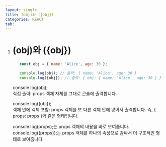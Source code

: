 ```yaml
---
layout: single
title: (obj)와 ({obj})
categories: REACT
tab: 
---
```


1. # (obj)와 ({obj})
   ```javascript
      const obj = { name: 'Alice', age: 30 };

      console.log(obj); // 출력: { name: 'Alice', age: 30 }
      console.log({obj}); // 출력: { obj: { name: 'Alice', age: 30 } }
   ```   
   console.log(obj);   
   직접 출력: props 객체 자체를 그대로 콘솔에 출력합니다.   

   console.log({obj});   
   객체 안에 객체 포함: props 객체를 또 다른 객체 안에 넣어서 출력합니다. 즉, { props: props }와 같은 형태입니다.   

   console.log(props);는 props 객체의 내용을 바로 보여줍니다.   
   console.log({props});는 props 객체를 하나의 속성으로 감싸서 더 구조적인 형태로 보여줍니다.   